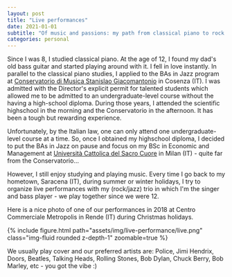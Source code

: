 ```yaml
---
layout: post
title: "Live performances"
date: 2021-01-01
subtitle: "Of music and passions: my path from classical piano to rock trio."
categories: personal
---
```


Since I was 8, I studied classical piano. At the age of 12, I found my dad's old bass guitar and started
playing around with it. I fell in love instantly. In parallel to the classical piano studies, I applied
to the BAs in Jazz program at [Conservatorio di Musica Stanislao Giacomantonio](http://portale.conservatoriodicosenza.it/)
in Cosenza (IT). 
I was admitted with the Director's explicit permit for talented students which allowed me to
be admitted to an undergraduate-level course without the having a high-school diploma. During those years, I attended
the scientific highschool in the morning and the Conservatorio in the afternoon. It has been a tough but rewarding experience.

Unfortunately, by the Italian law, one can only attend one undergraduate-level course at a time. So, once I obtained my
highschool diploma, I decided to put the BAs in Jazz on pause and focus on my BSc in Economic and Management at
[Università Cattolica del Sacro Cuore](https://www.unicatt.it/) in Milan (IT) - quite far from the Conservatorio...

However, I still enjoy studying and playing music. Every time I go back to my hometown, Saracena (IT), during summer or
winter holidays, I try to organize live performances with my (rock/jazz) trio in which I'm the singer and bass player - we play together since we were 12. 

Here is a nice photo of one of our performances in 2018 at Centro Commerciale Metropolis in Rende (IT) during Christmas holidays.

{% include figure.html path="assets/img/live-performance/live.png" class="img-fluid rounded z-depth-1" zoomable=true %}
<!-- ![png](../../../assets/img/live-performance/live.png) -->


We usually play cover and our preferred artists are: Police, Jimi Hendrix, Doors, Beatles, Talking Heads, Rolling Stones, 
Bob Dylan, Chuck Berry, Bob Marley, etc - you got the vibe :)